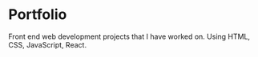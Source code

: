 # Portfolio
Front end web development projects that I have worked on. Using HTML, CSS, JavaScript, React.
